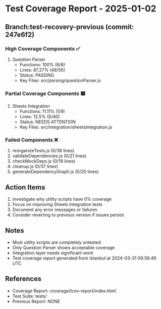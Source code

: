 # Test Coverage Report - 2025-01-02
## Branch:test-recovery-previous (commit: 247e6f2)

### High Coverage Components ✅
1. Question Parser
   - Functions: 100% (6/6) 
   - Lines: 87.27% (48/55)
   - Status: PASSING
   - Key Files: src/parsing/questionParser.js

### Partial Coverage Components 🟨
1. Sheets Integration
   - Functions: 11.11% (1/9)
   - Lines: 12.5% (5/40) 
   - Status: NEEDS ATTENTION
   - Key Files: src/integration/sheetsIntegration.js

### Failed Components ❌
1. reorganizeTests.js (0/38 lines)
2. validateDependencies.js (0/21 lines)
3. checkMockDeps.js (0/19 lines)
4. cleanup.js (0/37 lines)
5. generateDependencyGraph.js (0/20 lines)

## Action Items
1. Investigate why utility scripts have 0% coverage
2. Focus on improving Sheets Integration tests
3. Document any error messages or failures
4. Consider reverting to previous version if issues persist

## Notes
- Most utility scripts are completely untested
- Only Question Parser shows acceptable coverage
- Integration layer needs significant work
- Test coverage report generated from Istanbul at 2024-03-31 09:58:49 UTC

## References
- Coverage Report: coverage/lcov-report/index.html
- Test Suite: tests/
- Previous Report: NONE
